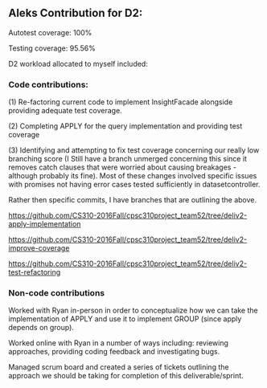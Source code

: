 <h2> Aleks Contribution for D2: </h2>

<p> Autotest coverage: 100% </p>

<p> Testing coverage: 95.56% </p>

D2 workload allocated to myself included:

<h3> Code contributions: </h3>

(1) Re-factoring current code to implement InsightFacade alongside providing adequate test coverage.

(2) Completing APPLY for the query implementation and providing test coverage

(3) Identifying and attempting to fix test coverage concerning our really low branching score (I Still have a branch
unmerged concerning this since it removes catch clauses that were worried about causing breakages - although probably its fine). Most of these changes involved specific issues with promises not having error cases tested sufficiently in datasetcontroller.

Rather then specific commits, I have branches that are outlining the above.

https://github.com/CS310-2016Fall/cpsc310project_team52/tree/deliv2-apply-implementation

https://github.com/CS310-2016Fall/cpsc310project_team52/tree/deliv2-improve-coverage

https://github.com/CS310-2016Fall/cpsc310project_team52/tree/deliv2-test-refactoring

<h3> Non-code contributions </h3>

<p> Worked with Ryan in-person in order to conceptualize how we can take the implementation of APPLY and use it
to implement GROUP (since apply depends on group).</p>

<p> Worked online with Ryan in a number of ways including: reviewing approaches, providing coding feedback and investigating bugs. </p>

<p> Managed scrum board and created a series of tickets outlining the approach we should be taking for completion of this deliverable/sprint.</p>
